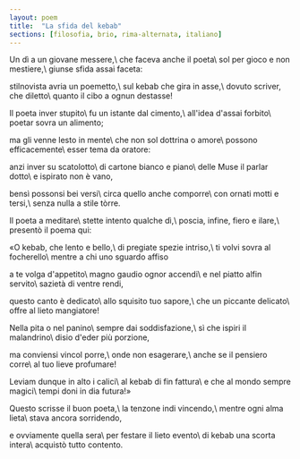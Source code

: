 ```yaml
---
layout: poem
title:  "La sfida del kebab"
sections: [filosofia, brio, rima-alternata, italiano]
---
```


Un dì a un giovane messere,\\
che faceva anche il poeta\\
sol per gioco e non mestiere,\\
giunse sfida assai faceta:

stilnovista avria un poemetto,\\
sul kebab che gira in asse,\\
dovuto scriver, che diletto\\
quanto il cibo a ognun destasse!

Il poeta inver stupito\\
fu un istante dal cimento,\\
all'idea d'assai forbito\\
poetar sovra un alimento;

ma gli venne lesto in mente\\
che non sol dottrina o amore\\
possono efficacemente\\
esser tema da oratore:

anzi inver su scatolotto\\
di cartone bianco e piano\\
delle Muse il parlar dotto\\
e ispirato non è vano,

bensì possonsi bei versi\\
circa quello anche comporre\\
con ornati motti e tersi,\\
senza nulla a stile tòrre.

Il poeta a meditare\\
stette intento qualche dì,\\
poscia, infine, fiero e ilare,\\
presentò il poema qui:

«O kebab, che lento e bello,\\
di pregiate spezie intriso,\\
ti volvi sovra al focherello\\
mentre a chi uno sguardo affiso

a te volga d'appetito\\
magno gaudio ognor accendi\\
e nel piatto alfin servito\\
sazietà di ventre rendi,

questo canto è dedicato\\
allo squisito tuo sapore,\\
che un piccante delicato\\
offre al lieto mangiatore!

Nella pita o nel panino\\
sempre dai soddisfazione,\\
sì che ispiri il malandrino\\
disio d'eder più porzione,

ma conviensi vincol porre,\\
onde non esagerare,\\
anche se il pensiero corre\\
al tuo lieve profumare!

Leviam dunque in alto i calici\\
al kebab di fin fattura\\
e che al mondo sempre magici\\
tempi doni in dia futura!»

Questo scrisse il buon poeta,\\
la tenzone indi vincendo,\\
mentre ogni alma lieta\\
stava ancora sorridendo,

e ovviamente quella sera\\
per festare il lieto evento\\
di kebab una scorta intera\\
acquistò tutto contento.
